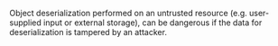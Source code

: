 
Object deserialization performed on an untrusted resource (e.g. user-supplied input or external storage), can be dangerous if the data for deserialization is tampered by an attacker.
